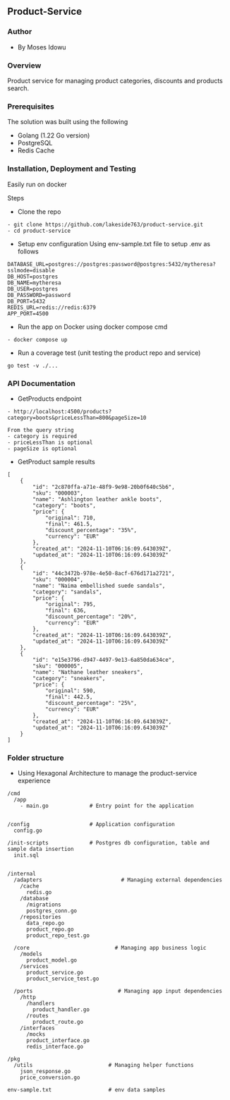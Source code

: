 ## Product-Service


### Author
- By Moses Idowu

### Overview
Product service for managing product categories, discounts and products search.

### Prerequisites
The solution was built using the following
- Golang (1.22 Go version)
- PostgreSQL
- Redis Cache

### Installation, Deployment and Testing
Easily run on docker

Steps
- Clone the repo
```
- git clone https://github.com/lakeside763/product-service.git
- cd product-service
```

- Setup env configuration
Using env-sample.txt file to setup .env as follows
```
DATABASE_URL=postgres://postgres:password@postgres:5432/mytheresa?sslmode=disable
DB_HOST=postgres
DB_NAME=mytheresa
DB_USER=postgres
DB_PASSWORD=password
DB_PORT=5432
REDIS_URL=redis://redis:6379
APP_PORT=4500
```

- Run the app on Docker using docker compose cmd
```
- docker compose up
```

- Run a coverage test (unit testing the product repo and service)
```
go test -v ./...  
```

### API Documentation
- GetProducts endpoint
```
- http://localhost:4500/products?category=boots&priceLessThan=800&pageSize=10

From the query string
- category is required
- priceLessThan is optional
- pageSize is optional
```
- GetProduct sample results
```
[
    {
        "id": "2c870ffa-a71e-48f9-9e98-20b0f640c5b6",
        "sku": "000003",
        "name": "Ashlington leather ankle boots",
        "category": "boots",
        "price": {
            "original": 710,
            "final": 461.5,
            "discount_percentage": "35%",
            "currency": "EUR"
        },
        "created_at": "2024-11-10T06:16:09.643039Z",
        "updated_at": "2024-11-10T06:16:09.643039Z"
    },
    {
        "id": "44c3472b-978e-4e50-8acf-676d171a2721",
        "sku": "000004",
        "name": "Naima embellished suede sandals",
        "category": "sandals",
        "price": {
            "original": 795,
            "final": 636,
            "discount_percentage": "20%",
            "currency": "EUR"
        },
        "created_at": "2024-11-10T06:16:09.643039Z",
        "updated_at": "2024-11-10T06:16:09.643039Z"
    },
    {
        "id": "e15e3796-d947-4497-9e13-6a850da634ce",
        "sku": "000005",
        "name": "Nathane leather sneakers",
        "category": "sneakers",
        "price": {
            "original": 590,
            "final": 442.5,
            "discount_percentage": "25%",
            "currency": "EUR"
        },
        "created_at": "2024-11-10T06:16:09.643039Z",
        "updated_at": "2024-11-10T06:16:09.643039Z"
    }
]
```

### Folder structure
- Using Hexagonal Architecture to manage the product-service experience
```
/cmd
  /app
    - main.go             # Entry point for the application


/config                   # Application configuration
  config.go

/init-scripts             # Postgres db configuration, table and sample data insertion
  init.sql


/internal
  /adapters                         # Managing external dependencies
    /cache
      redis.go
    /database
      /migrations
      postgres_conn.go
    /repositories
      data_repo.go
      product_repo.go
      product_repo_test.go

  /core                           # Managing app business logic
    /models
      product_model.go
    /services
      product_service.go
      product_service_test.go

  /ports                           # Managing app input dependencies
    /http
      /handlers
        product_handler.go
      /routes
        product_route.go
    /interfaces
      /mocks
      product_interface.go
      redis_interface.go

/pkg
  /utils                        # Managing helper functions
    json_response.go
    price_conversion.go

env-sample.txt                  # env data samples
```

